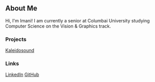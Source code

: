 ## About Me

Hi, I'm Imani! I am currently a senior at Columbai University studying Computer Science on the Vision & Graphics track.

### Projects
[Kaleidosound](https://github.com/imanigosserand/Kaleidosound)

### Links
[LinkedIn](https://www.linkedin.com/in/imani-gosserand/)
[GitHub](https://github.com/imanigosserand)
